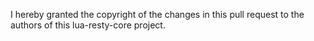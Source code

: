 I hereby granted the copyright of the changes in this pull request
to the authors of this lua-resty-core project.

